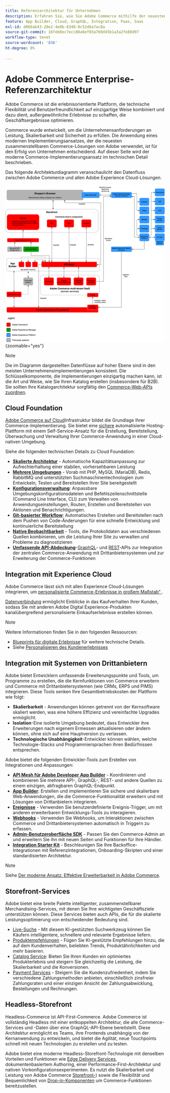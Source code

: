 ```yaml
---
title: Referenzarchitektur für Unternehmen
description: Erfahren Sie, wie Sie Adobe Commerce mithilfe der neuesten zusammensetzbaren Commerce-Technologie von Adobe implementieren.
feature: App Builder, Cloud, GraphQL, Integration, Paas, Saas
exl-id: d066ab43-20e2-4e0b-8348-0c52d6a7ac8a
source-git-commit: 16feb8ec7ecc88a6ef03a769d45b1a3a2fe88d97
workflow-type: tm+mt
source-wordcount: '836'
ht-degree: 0%

---
```


# Adobe Commerce Enterprise-Referenzarchitektur

Adobe Commerce ist die erlebnisorientierte Plattform, die technische Flexibilität und Benutzerfreundlichkeit auf einzigartige Weise kombiniert und dazu dient, außergewöhnliche Erlebnisse zu schaffen, die Geschäftsergebnisse optimieren.

Commerce wurde entwickelt, um die Unternehmensanforderungen an Leistung, Skalierbarkeit und Sicherheit zu erfüllen. Die Anwendung eines modernen Implementierungsansatzes, der die neuesten zusammenstellbaren Commerce-Lösungen von Adobe verwendet, ist für den Erfolg von Unternehmen entscheidend. Auf dieser Seite wird der moderne Commerce-Implementierungsansatz im technischen Detail beschrieben.

Das folgende Architekturdiagramm veranschaulicht den Datenfluss zwischen Adobe Commerce und allen Adobe Experience Cloud-Lösungen.

![Architekturdiagramm, das zeigt, wie Adobe Commerce eine Verbindung zu Experience Cloud-Lösungen herstellt](../../assets/playbooks/commerce-architecture-v3.svg){zoomable="yes"}

>[!NOTE]
>
>Die im Diagramm dargestellten Datenflüsse auf hoher Ebene sind in den meisten Unternehmensimplementierungen konsistent. Die Schlüsselkomponente, die Implementierungen einzigartig machen kann, ist die Art und Weise, wie Sie Ihren Katalog erstellen (insbesondere für B2B). Sie sollten Ihre Katalogarchitektur sorgfältig den [Commerce-Web-APIs zuordnen](https://developer.adobe.com/commerce/webapi/get-started/).

## Cloud Foundation

[Adobe Commerce auf Cloud](https://experienceleague.adobe.com/en/docs/commerce-cloud-service/user-guide/overview)Infrastruktur bildet die Grundlage Ihrer Commerce-Implementierung. Sie bietet eine [sichere](../../security-and-compliance/shared-responsibility.md) automatisierte Hosting-Plattform mit einem Self-Service-Ansatz für die Erstellung, Bereitstellung, Überwachung und Verwaltung Ihrer Commerce-Anwendung in einer Cloud-nativen Umgebung.

Siehe die folgenden technischen Details zu Cloud Foundation:

- [**Skalierte Architektur**](https://experienceleague.adobe.com/en/docs/commerce-cloud-service/user-guide/architecture/scaled-architecture) - Automatische Kapazitätsanpassung zur Aufrechterhaltung einer stabilen, vorhersehbaren Leistung
- [**Mehrere Umgebungen**](https://experienceleague.adobe.com/en/docs/commerce-cloud-service/user-guide/architecture/pro-architecture) - Vorab mit PHP, MySQL (MariaDB), Redis, RabbitMQ und unterstützten Suchmaschinentechnologien zum Entwickeln, Testen und Bereitstellen Ihrer Site bereitgestellt
- [**Konfigurationsverwaltung**](https://experienceleague.adobe.com/en/docs/commerce-cloud-service/user-guide/configure/overview): Anpassbare Umgebungskonfigurationsdateien und Befehlszeilenschnittstelle (Command Line Interface, CLI) zum Verwalten von Anwendungseinstellungen, Routen, Erstellen und Bereitstellen von Aktionen und Benachrichtigungen.
- [**Git-basierter Workflow**](https://experienceleague.adobe.com/en/docs/commerce-cloud-service/user-guide/architecture/pro-develop-deploy-workflow): Automatisches Erstellen und Bereitstellen nach dem Pushen von Code-Änderungen für eine schnelle Entwicklung und kontinuierliche Bereitstellung
- [**Native Beobachtbarkeit**](https://experienceleague.adobe.com/en/docs/commerce-cloud-service/user-guide/monitor/performance) - Tools, die Protokolldaten aus verschiedenen Quellen kombinieren, um die Leistung Ihrer Site zu verwalten und Probleme zu diagnostizieren
- [**Umfassende API-Abdeckung**](https://developer.adobe.com/commerce/webapi/get-started/)-[GraphQL](https://developer.adobe.com/commerce/webapi/graphql/)- und [REST](https://developer.adobe.com/commerce/webapi/rest)-APIs zur Integration der zentralen Commerce-Anwendung mit Drittanbietersystemen und zur Erweiterung der Commerce-Funktionen

## Integration mit Experience Cloud

Adobe Commerce lässt sich mit allen Experience Cloud-Lösungen integrieren, um [personalisierte Commerce-Erlebnisse in großem Maßstab“ ](https://experienceleague.adobe.com/en/docs/commerce-admin/customers/customers-menu/personalize-scale#customers-menu).

[Datenverbindung](https://experienceleague.adobe.com/en/docs/commerce/data-connection/overview) ermöglicht Einblicke in das Kaufverhalten Ihrer Kunden, sodass Sie mit anderen Adobe Digital Experience-Produkten kanalübergreifend personalisierte Einkaufserlebnisse erstellen können.

>[!NOTE]
>
>Weitere Informationen finden Sie in den folgenden Ressourcen:
>
>- [Blueprints für digitale Erlebnisse](https://experienceleague.adobe.com/en/docs/blueprints-learn/architecture/overview) für weitere technische Details.
>- Siehe [Personalisieren des Kundenerlebnisses](https://experienceleague.adobe.com/en/docs/events/the-skill-exchange-recordings/commerce/aug2024/personalization)


## Integration mit Systemen von Drittanbietern

Adobe bietet Entwicklern umfassende Erweiterungspunkte und Tools, um Programme zu erstellen, die die Kernfunktionen von Commerce erweitern und Commerce mit Drittanbietersystemen (wie CRMs, ERPS und PIMS) integrieren. Diese Tools senken Ihre Gesamtbetriebskosten der Plattform wie folgt:

- **Skalierbarkeit** - Anwendungen können getrennt von der Kernsoftware skaliert werden, was eine höhere Effizienz und vereinfachte Upgrades ermöglicht.
- **Isolation**-Eine isolierte Umgebung bedeutet, dass Entwickler ihre Erweiterungen nach eigenem Ermessen aktualisieren oder ändern können, ohne sich auf eine Hauptversion zu verlassen.
- **Technologische Unabhängigkeit**-Entwickler können wählen, welche Technologie-Stacks und Programmiersprachen ihren Bedürfnissen entsprechen.

Adobe bietet die folgenden Entwickler-Tools zum Erstellen von Integrationen und Anpassungen:

- [**API Mesh für Adobe Developer App Builder**](https://developer.adobe.com/graphql-mesh-gateway/) - Koordinieren und kombinieren Sie mehrere API-, GraphQL-, REST- und andere Quellen zu einem einzigen, abfragbaren GraphQL-Endpunkt.
- [**App Builder**](https://developer.adobe.com/app-builder/docs/overview/): Erstellen und implementieren Sie sichere und skalierbare Web-Anwendungen, die die Commerce-Funktionalität erweitern und mit Lösungen von Drittanbietern integrieren.
- [**Ereignisse**](https://developer.adobe.com/commerce/extensibility/events/) - Verwenden Sie benutzerdefinierte Ereignis-Trigger, um mit anderen erweiterbaren Entwicklungs-Tools zu interagieren.
- [**Webhooks**](https://developer.adobe.com/commerce/extensibility/webhooks/) - Verwenden Sie Webhooks, um Interaktionen zwischen Commerce und Drittanbietersystemen automatisch in Triggern zu erfassen.
- [**Admin-Benutzeroberfläche SDK**](https://developer.adobe.com/commerce/extensibility/admin-ui-sdk/) - Passen Sie den Commerce-Admin an und erweitern Sie ihn mit neuen Seiten und Funktionen für Ihre Händler.
- [**Integration Starter Kit**](https://developer.adobe.com/commerce/extensibility/starter-kit/) - Beschleunigen Sie Ihre Backoffice-Integrationen mit Referenzintegrationen, Onboarding-Skripten und einer standardisierten Architektur.

>[!NOTE]
>
>Siehe [Der moderne Ansatz: Effektive Erweiterbarkeit in Adobe Commerce](https://experienceleague.adobe.com/en/docs/events/the-skill-exchange-recordings/commerce/aug2024/extensibility).

## Storefront-Services

Adobe bietet eine breite Palette intelligenter, zusammenstellbarer Merchandising-Services, mit denen Sie Ihre wichtigsten Geschäftsziele unterstützen können. Diese Services bieten auch APIs, die für die skalierte Leistungsoptimierung von entscheidender Bedeutung sind.

- [Live-Suche](https://experienceleague.adobe.com/en/docs/commerce/live-search/overview) - Mit diesem KI-gestützten Suchwerkzeug können Sie Käufern intelligentere, schnellere und relevante Ergebnisse liefern.
- [Produktempfehlungen](https://experienceleague.adobe.com/en/docs/commerce/product-recommendations/overview) - Fügen Sie KI-gestützte Empfehlungen hinzu, die auf dem Kundenverhalten, beliebten Trends, Produktähnlichkeiten und mehr basieren.
- [Catalog Service](https://experienceleague.adobe.com/en/docs/commerce/catalog-service/guide-overview): Bieten Sie Ihren Kunden ein optimiertes Produkterlebnis und steigern Sie gleichzeitig die Leistung, die Skalierbarkeit und die Konversionen.
- [Payment Services](https://experienceleague.adobe.com/en/docs/commerce/payment-services/guide-overview) - Steigern Sie die Kundenzufriedenheit, indem Sie verschiedene Zahlungsmethoden anbieten, einschließlich zinsfreier Zahlungsraten und einer einzigen Ansicht der Zahlungsabwicklung, Bestellungen und Rechnungen.

## Headless-Storefront

Headless-Commerce ist API-First-Commerce. Adobe Commerce ist vollständig Headless mit einer entkoppelten Architektur, die alle Commerce-Services und -Daten über eine GraphQL-API-Ebene bereitstellt. Diese Architektur ermöglicht es Teams, ihre Frontends unabhängig von der Kernanwendung zu entwickeln, und bietet die Agilität, neue Touchpoints schnell mit neuen Technologien zu erstellen und zu testen.

Adobe bietet eine moderne Headless-Storefront-Technologie mit denselben Vorteilen und Funktionen wie [Edge Delivery Services](https://www.aem.live/home), dokumentenbasiertem Authoring, einer Performance-First-Architektur und nativen Vorkonfigurationsexperimenten. Es nutzt die Skalierbarkeit und Leistung von Adobe Commerce [Storefront-](#storefront-services)) sowie die Flexibilität und Bequemlichkeit von [Drop-in-Komponenten](https://experienceleague.adobe.com/developer/commerce/storefront/) um Commerce-Funktionen bereitzustellen.

